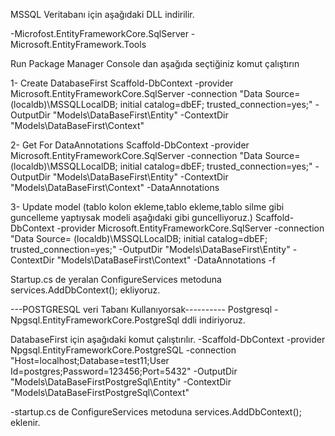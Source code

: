 
MSSQL Veritabanı için aşağıdaki DLL indirilir.

-Microfost.EntityFrameworkCore.SqlServer
-Microsoft.EntityFramework.Tools



Run Package Manager Console dan aşağıda seçtiğiniz komut çalıştırın

1- Create DatabaseFirst
Scaffold-DbContext -provider Microsoft.EntityFrameworkCore.SqlServer -connection "Data Source= (localdb)\MSSQLLocalDB; initial catalog=dbEF; trusted_connection=yes;" -OutputDir "Models\DataBaseFirst\Entity" -ContextDir "Models\DataBaseFirst\Context"

2- Get For  DataAnnotations
Scaffold-DbContext -provider Microsoft.EntityFrameworkCore.SqlServer -connection "Data Source= (localdb)\MSSQLLocalDB; initial catalog=dbEF; trusted_connection=yes;" -OutputDir "Models\DataBaseFirst\Entity" -ContextDir "Models\DataBaseFirst\Context" -DataAnnotations

3- 
Update model (tablo kolon ekleme,tablo ekleme,tablo silme gibi guncelleme yaptıysak modeli aşağıdaki gibi guncelliyoruz.)
Scaffold-DbContext -provider Microsoft.EntityFrameworkCore.SqlServer -connection "Data Source= (localdb)\MSSQLLocalDB; initial catalog=dbEF; trusted_connection=yes;" -OutputDir "Models\DataBaseFirst\Entity" -ContextDir "Models\DataBaseFirst\Context" -DataAnnotations -f

Startup.cs de yeralan ConfigureServices metoduna  services.AddDbContext<dbEFContext>(); ekliyoruz. 


---POSTGRESQL veri Tabanı Kullanıyorsak----------
Postgresql 
-Npgsql.EntityFrameworkCore.PostgreSql ddli indiriyoruz.
 
 DatabaseFirst için aşağıdaki komut çalıştırılır.
-Scaffold-DbContext -provider Npgsql.EntityFrameworkCore.PostgreSQL -connection "Host=localhost;Database=test11;User Id=postgres;Password=123456;Port=5432" -OutputDir "Models\DataBaseFirstPostgreSql\Entity" -ContextDir "Models\DataBaseFirstPostgreSql\Context"
  
-startup.cs de ConfigureServices metoduna services.AddDbContext<test11Context>(); eklenir.
